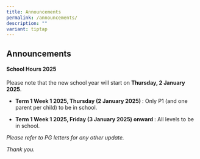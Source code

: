 ```yaml
---
title: Announcements
permalink: /announcements/
description: ""
variant: tiptap
---
```

<h2>Announcements</h2>
<p></p>
<h4><strong>School Hours 2025</strong></h4>
<p>Please note that the new school year will start on <strong>Thursday, 2 January 2025</strong>.</p>
<ul data-tight="true" class="tight">
<li>
<p><strong>Term 1 Week 1 2025, Thursday (2 January 2025) </strong>: Only
P1 (and one parent per child) to be in school.</p>
</li>
<li>
<p><strong>Term 1 Week 1 2025, Friday (3 January 2025) onward </strong>:
All levels to be in school.</p>
</li>
</ul>
<p></p>
<p></p>
<p></p>
<p><em>Please refer to PG letters for any other update.</em>
</p>
<p><em>Thank you.</em>
</p>